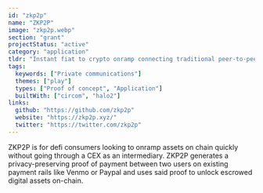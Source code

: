 ```yaml
---
id: "zkp2p"
name: "ZKP2P"
image: "zkp2p.webp"
section: "grant"
projectStatus: "active"
category: "application"
tldr: "Instant fiat to crypto onramp connecting traditional peer-to-peer payment services with zero-knowledge proofs."
tags:
  keywords: ["Private communications"]
  themes: ["play"]
  types: ["Proof of concept", "Application"]
  builtWith: ["circom", "halo2"]
links:
  github: "https://github.com/zkp2p"
  website: "https://zkp2p.xyz/"
  twitter: "https://twitter.com/zkp2p"
---
```


ZKP2P is for defi consumers looking to onramp assets on chain quickly without going through a CEX as an intermediary. ZKP2P generates a privacy-preserving proof of payment between two users on existing payment rails like Venmo or Paypal and uses said proof to unlock escrowed digital assets on-chain.
